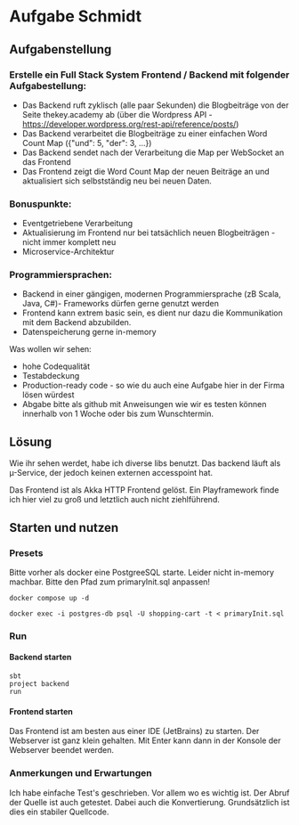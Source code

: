 # Aufgabe Schmidt

## Aufgabenstellung

### Erstelle ein Full Stack System Frontend / Backend mit folgender Aufgabestellung:

* Das Backend ruft zyklisch (alle paar Sekunden) die Blogbeiträge von der Seite thekey.academy ab (über die Wordpress API - https://developer.wordpress.org/rest-api/reference/posts/)
* Das Backend verarbeitet die Blogbeiträge zu einer einfachen Word Count Map ({"und": 5, "der": 3, ...})
* Das Backend sendet nach der Verarbeitung die Map per WebSocket an das Frontend
* Das Frontend zeigt die Word Count Map der neuen Beiträge an und aktualisiert sich selbstständig neu bei neuen Daten.

### Bonuspunkte:
* Eventgetriebene Verarbeitung
* Aktualisierung im Frontend nur bei tatsächlich neuen Blogbeiträgen - nicht immer komplett neu
* Microservice-Architektur

### Programmiersprachen:
* Backend in einer gängigen, modernen Programmiersprache (zB Scala, Java, C#)- Frameworks dürfen gerne genutzt werden
* Frontend kann extrem basic sein, es dient nur dazu die Kommunikation mit dem Backend abzubilden.
* Datenspeicherung gerne in-memory

Was wollen wir sehen:
- hohe Codequalität
- Testabdeckung
- Production-ready code - so wie du auch eine Aufgabe hier in der Firma lösen würdest
- Abgabe bitte als github mit Anweisungen wie wir es testen können innerhalb von 1 Woche oder bis zum Wunschtermin.

## Lösung

Wie ihr sehen werdet, habe ich diverse libs benutzt. Das backend läuft als µ-Service, der jedoch keinen externen accesspoint hat. 

Das Frontend ist als Akka HTTP Frontend gelöst. Ein Playframework finde ich hier viel zu groß und letztlich auch nicht ziehlführend.


## Starten und nutzen

### Presets

Bitte vorher als docker eine PostgreeSQL starte. Leider nicht in-memory machbar. Bitte den Pfad zum primaryInit.sql anpassen!

```shell
docker compose up -d
```

```shell
docker exec -i postgres-db psql -U shopping-cart -t < primaryInit.sql
```

### Run 

#### Backend starten

```shell
sbt
project backend
run
```

#### Frontend starten

Das Frontend ist am besten aus einer IDE (JetBrains) zu starten. Der Webserver ist ganz klein gehalten. Mit Enter kann dann in der Konsole der Webserver beendet werden.

### Anmerkungen und Erwartungen

Ich habe einfache Test's geschrieben. Vor allem wo es wichtig ist. 
Der Abruf der Quelle ist auch getestet. Dabei auch die Konvertierung.
Grundsätzlich ist dies ein stabiler Quellcode.